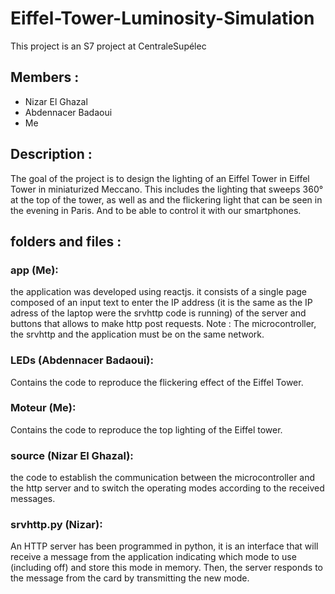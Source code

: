 # Eiffel-Tower-Luminosity-Simulation
This project is an S7 project at CentraleSupélec
## Members :
* Nizar El Ghazal
* Abdennacer Badaoui
* Me
## Description :
The goal of the project is to design the lighting of an Eiffel Tower in Eiffel Tower in miniaturized Meccano. This includes the lighting that sweeps 360° at the top of the tower, as well as and the flickering light that can be seen in the evening in Paris. And to be able to control it with our smartphones.

## folders and files :
### app (Me): 
the application was developed using reactjs. it consists of a single page composed of an input text to enter the IP address (it is the same as the IP adress of the laptop were the srvhttp code is running) of the server and buttons that allows to make http post requests.
Note : The microcontroller, the srvhttp and the application must be on the same network.

### LEDs (Abdennacer Badaoui):
Contains the code to reproduce the flickering effect of the Eiffel Tower. 

### Moteur (Me):
Contains the code to reproduce the top lighting of the Eiffel tower.

### source (Nizar El Ghazal): 
the code to establish the communication between the microcontroller and the http server and to switch the operating modes according to the received messages.

### srvhttp.py (Nizar):
An HTTP server has been programmed in python, it is an interface that will receive a message from the application indicating which mode to use (including off) and store this mode in memory. Then, the server responds to the message from the card by transmitting the new mode.
